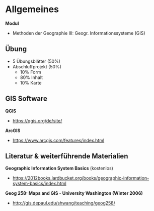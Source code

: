 # Allgemeines

**Modul**
- Methoden der Geographie III: Geogr. Informationssysteme (GIS)


## Übung

- 5 Übungsblätter (50%)
- Abschluffprojekt (50%)
    - 10% Form
    - 80% Inhalt
    - 10% Karte


## GIS Software

**QGIS**
- https://qgis.org/de/site/

**ArcGIS**
- https://www.arcgis.com/features/index.html


## Literatur & weiterführende Materialien

**Geographic Information System Basics** (kostenlos)
- https://2012books.lardbucket.org/books/geographic-information-system-basics/index.html

**Geog 258: Maps and GIS - University Washington (Winter 2006)**
- http://gis.depaul.edu/shwang/teaching/geog258/
